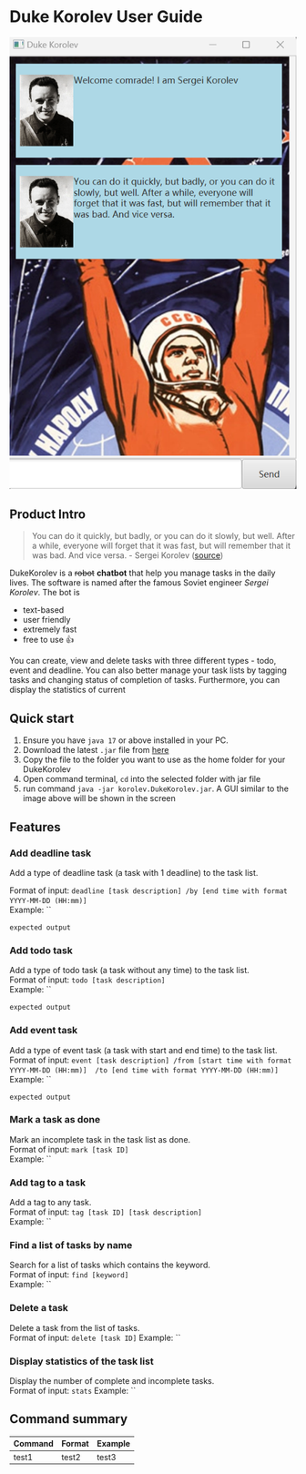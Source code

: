 # Duke Korolev User Guide
<img src="Ui.png">
  
## Product Intro
> You can do it quickly, but badly, or you can do it slowly, but well. After a while, everyone will forget that it was fast, but will remember that it was bad. And vice versa.  - Sergei Korolev (<a href="https://en.wikiquote.org/wiki/Sergei_Korolev">source</a>)

DukeKorolev is a ~~robot~~ **chatbot** that help you manage tasks in the daily lives.
The software is named after the famous Soviet engineer *Sergei Korolev*. The bot is

- text-based
- user friendly
- extremely fast
- free to use 👍

You can create, view and delete tasks with three different types - todo, event and deadline. You can also better 
manage your task lists by tagging tasks and changing status of completion of tasks. Furthermore, you
can display the statistics of current 

## Quick start
1. Ensure you have `java 17` or above installed in your PC.
2. Download the latest `.jar` file from <a href="/">here</a>
3. Copy the file to the folder you want to use as the home folder for your DukeKorolev
4. Open command terminal, `cd` into the selected folder with jar file
5. run command `java -jar korolev.DukeKorolev.jar`. A GUI similar to the image above will be shown in the screen

## Features
### Add deadline task
Add a type of deadline task (a task with 1 deadline) to the task list.
  
Format of input: `deadline [task description] /by [end time with format YYYY-MM-DD (HH:mm)]`  
Example: ``  

```
expected output
```

### Add todo task
Add a type of todo task (a task without any time) to the task list.   
Format of input: `todo [task description]`  
Example: ``  
```
expected output
```
   
### Add event task
Add a type of event task (a task with start and end time) to the task list.  
Format of input: `event [task description] /from [start time with format YYYY-MM-DD (HH:mm)] 
/to [end time with format YYYY-MM-DD (HH:mm)]`  
Example: ``  
```
expected output
```

### Mark a task as done
Mark an incomplete task in the task list as done.   
Format of input: `mark [task ID]`  
Example: ``

### Add tag to a task 
Add a tag to any task.   
Format of input: `tag [task ID] [task description]`  
Example:  ``

### Find a list of tasks by name
Search for a list of tasks which contains the keyword.  
Format of input: `find [keyword]`  
Example: ``

### Delete a task
Delete a task from the list of tasks.  
Format of input: `delete [task ID]`
Example: ``

### Display statistics of the task list
Display the number of complete and incomplete tasks.  
Format of input: `stats`
Example: ``

## Command summary
|Command  |Format | Example |
|---------|-------|---------|
|test1    |test2  | test3   |